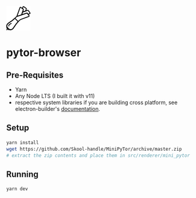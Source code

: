 ![logo](static/onion.png)
# pytor-browser

## Pre-Requisites
- Yarn
- Any Node LTS (I built it with v11)
- respective system libraries if you are building cross platform, see electron-builder's [documentation](https://www.electron.build/multi-platform-build).

## Setup
```bash
yarn install
wget https://github.com/Skool-handle/MiniPyTor/archive/master.zip
# extract the zip contents and place them in src/renderer/mini_pytor
```

## Running
```
yarn dev
```
